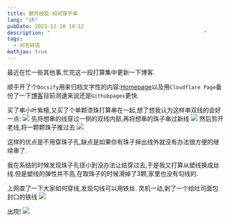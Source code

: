 ```yaml
---
title: 额外技能-如何穿手串
lang: "zh"
pubDate: 2023-12-20 10:12
description: "                                                  "
tags:
  - 闲言碎语
mathjax: true
---
```

最近在忙一些其他事,忙完这一段打算集中更新一下博客.

顺手开了个`Docsify`用来归档文字性的内容:[Homepage](https://doc.asyncx.top)以及用`Cloudflare Page`备份了一下[博客](https://blog.asyncx.top)目前测速来说还是`Githubpages`更快.

买了串小叶紫檀,又买了个单颗漆珠打算串在一起,想了想我认为这样串双线的会好一点:
![](https://r2.asyncx.top/images/202312201056546.png)
先将想串的线穿过一侧的双线内部,再将想串的珠子串过新线
![](https://r2.asyncx.top/images/202312201057785.png)
然后剪开老线,将一颗颗珠子推过去
![](https://r2.asyncx.top/images/202312201058729.png)

这样的优点是不用穿珠子孔,缺点是如果你有珠子掉出线外就没有办法很方便的继续串了.

我在系结的时候发现珠子孔径小到没办法让结穿过去,于是我又打算从塑线换成丝线.但是塑线的弹性并不高,在取珠子的时候滑掉了3颗,家里也没有勾线的.

上网查了一下大家如何穿线,发现勾线可以用铁丝. 灵机一动,剥了一个给吐司面包封口的铁线
![](https://r2.asyncx.top/images/202312201102617.png)

出院!
![](https://r2.asyncx.top/images/202312201104773.png)
